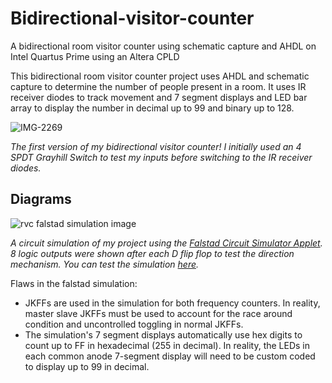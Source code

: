 # Bidirectional-visitor-counter
A bidirectional room visitor counter using schematic capture and AHDL on Intel Quartus Prime using an Altera CPLD

This bidirectional room visitor counter project uses AHDL and schematic capture to determine
the number of people present in a room. It uses IR receiver diodes to track movement and 
7 segment displays and LED bar array to display the number in decimal up to 99 and binary up to 128.

![IMG-2269](https://user-images.githubusercontent.com/93152842/190866955-a8e2e8e3-35f2-4f4e-ba84-285f11c20661.JPG)

*The first version of my bidirectional visitor counter! I initially used an 4 SPDT Grayhill Switch to test my inputs before switching to the IR receiver diodes.*

## Diagrams

![rvc falstad simulation image ](https://user-images.githubusercontent.com/93152842/190582340-0d055351-ac4e-408a-bbf1-7210c309ace9.png)

*A circuit simulation of my project using the [Falstad Circuit Simulator Applet](https://www.falstad.com/circuit/). 8 logic outputs were shown after each D flip flop to test the direction mechanism. You can test the simulation [here](https://tinyurl.com/2f6r9hfl).*

Flaws in the falstad simulation:
- JKFFs are used in the simulation for both frequency counters. In reality, master slave JKFFs must be used
  to account for the race around condition and uncontrolled toggling in normal JKFFs.
- The simulation's 7 segment displays automatically use hex digits to count up to FF in hexadecimal 
  (255 in decimal). In reality, the LEDs in each common anode 7-segment display will need to be 
  custom coded to display up to 99 in decimal.

